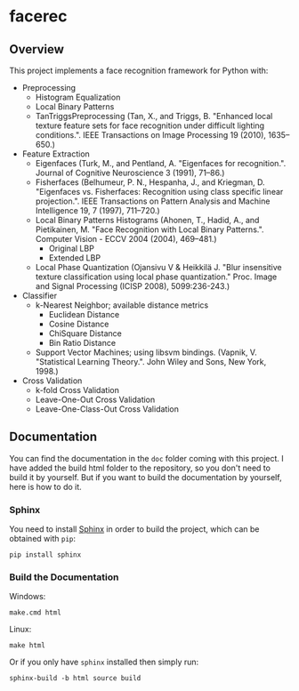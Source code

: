# facerec #

## Overview ##

This project implements a face recognition framework for Python with:

* Preprocessing
    * Histogram Equalization
    * Local Binary Patterns
    * TanTriggsPreprocessing (Tan, X., and Triggs, B. "Enhanced local texture feature sets for face recognition under difficult lighting conditions.". IEEE Transactions on Image Processing 19 (2010), 1635–650.)
* Feature Extraction
    * Eigenfaces (Turk, M., and Pentland, A. "Eigenfaces for recognition.". Journal of Cognitive Neuroscience 3 (1991), 71–86.)
    * Fisherfaces (Belhumeur, P. N., Hespanha, J., and Kriegman, D. "Eigenfaces vs. Fisherfaces: Recognition using class specific linear projection.". IEEE Transactions on Pattern Analysis and Machine Intelligence 19, 7 (1997), 711–720.)
    * Local Binary Patterns Histograms (Ahonen, T., Hadid, A., and Pietikainen, M. "Face Recognition with Local Binary Patterns.". Computer Vision - ECCV 2004 (2004), 469–481.)
        * Original LBP
        * Extended LBP
    * Local Phase Quantization (Ojansivu V & Heikkilä J. "Blur insensitive texture classification using local phase quantization." Proc. Image and Signal Processing (ICISP 2008), 5099:236-243.)
* Classifier
    * k-Nearest Neighbor; available distance metrics
        * Euclidean Distance
        * Cosine Distance
        * ChiSquare Distance
        * Bin Ratio Distance
    * Support Vector Machines; using libsvm bindings. (Vapnik, V. "Statistical Learning Theory.". John Wiley and Sons, New York, 1998.)
* Cross Validation
    * k-fold Cross Validation
    * Leave-One-Out Cross Validation
    * Leave-One-Class-Out Cross Validation

## Documentation ##

You can find the documentation in the `doc` folder coming with this project. I have added the build html folder to 
the repository, so you don't need to build it by yourself. But if you want to build the documentation by yourself,
here is how to do it.

### Sphinx ###

You need to install [Sphinx](http://sphinx-doc.org) in order to build the project, which can be obtained with `pip`:

```
pip install sphinx
```

### Build the Documentation ###

Windows:

```
make.cmd html
```

Linux:

```
make html
```

Or if you only have `sphinx` installed then simply run:

```
sphinx-build -b html source build
```
